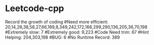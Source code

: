 # Leetcode-cpp
Record the growth of coding
#Need more efficient: 20,14,28,38,58,27,66,189,8,349,242,172,168,299,290,136,205,36,70,198
#Extremely slow: 7
#Extremely good: 9,223
#Code Need trim: 67
#Hint Helping: 204,303,198
#BUG: 6
#No Runtime Record: 389
